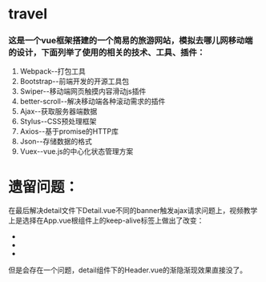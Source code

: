 # travel
  ### 这是一个vue框架搭建的一个简易的旅游网站，模拟去哪儿网移动端的设计，下面列举了使用的相关的技术、工具、插件：
  1. Webpack--打包工具
  2. Bootstrap--前端开发的开源工具包
  3. Swiper--移动端网页触摸内容滑动js插件
  4. better-scroll--解决移动端各种滚动需求的插件
  5. Ajax--获取服务器端数据
  6. Stylus--CSS预处理框架
  7. Axios--基于promise的HTTP库
  8. Json--存储数据的格式
  9. Vuex--vue.js的中心化状态管理方案
   
# 遗留问题：
在最后解决detail文件下Detail.vue不同的banner触发ajax请求问题上，视频教学上是选择在App.vue根组件上的keep-alive标签上做出了改变：

* <keep-alive exclude="Detail">
*  <router-view/>
* </keep-alive>

但是会存在一个问题，detail组件下的Header.vue的渐隐渐现效果直接没了。